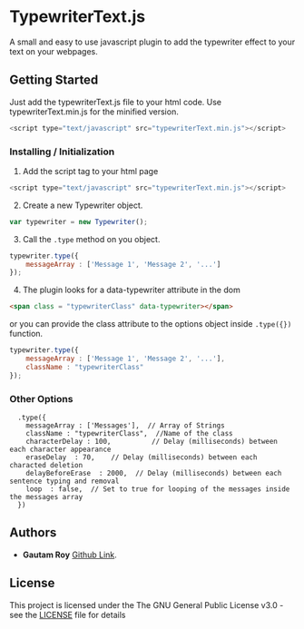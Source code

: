 # TypewriterText.js

A small and easy to use javascript plugin to add the typewriter effect to your text on your webpages.


## Getting Started

Just add the typewriterText.js file to your html code. Use typewriterText.min.js for the minified version.
```javascript
<script type="text/javascript" src="typewriterText.min.js"></script>
```


### Installing / Initialization


1) Add the script tag to your html page
```javascript
<script type="text/javascript" src="typewriterText.min.js"></script>
```

2) Create a new Typewriter object.
```javascript
var typewriter = new Typewriter();
```      

3) Call the ```.type``` method on you object.
```javascript
typewriter.type({
    messageArray : ['Message 1', 'Message 2', '...']
});
```

4) The plugin looks for a data-typewriter attribute in the dom
```html
<span class = "typewriterClass" data-typewriter></span>
```
or you can provide the class attribute to the options object inside ```.type({})``` function.
```javascript
typewriter.type({
    messageArray : ['Message 1', 'Message 2', '...'],
    className : "typewriterClass"
});
```


### Other Options
```
  .type({
    messageArray : ['Messages'],  // Array of Strings
    className : "typewriterClass",  //Name of the class
    characterDelay : 100,          // Delay (milliseconds) between each character appearance
    eraseDelay  : 70,    // Delay (milliseconds) between each characted deletion
    delayBeforeErase  : 2000,  // Delay (milliseconds) between each sentence typing and removal
    loop  : false,  // Set to true for looping of the messages inside the messages array
  })

```


## Authors

* **Gautam Roy** [Github Link](https://github.com/Gautam--Roy).


## License

This project is licensed under the The GNU General Public License v3.0 - see the [LICENSE](LICENSE) file for details
